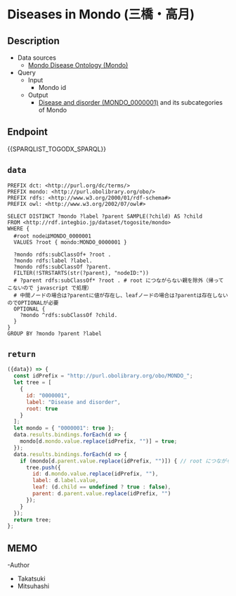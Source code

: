 # Diseases in Mondo (三橋・高月) 

## Description

- Data sources
    -  [Mondo Disease Ontology (Mondo) ](https://mondo.monarchinitiative.org/) 
- Query
    - Input
        - Mondo id
    - Output
        -  [Disease and disorder (MONDO_0000001)](https://monarchinitiative.org/disease/MONDO:0000001) and its subcategories of Mondo

## Endpoint

{{SPARQLIST_TOGODX_SPARQL}}

## `data`
```sparql
PREFIX dct: <http://purl.org/dc/terms/>
PREFIX mondo: <http://purl.obolibrary.org/obo/>
PREFIX rdfs: <http://www.w3.org/2000/01/rdf-schema#>
PREFIX owl: <http://www.w3.org/2002/07/owl#>

SELECT DISTINCT ?mondo ?label ?parent SAMPLE(?child) AS ?child
FROM <http://rdf.integbio.jp/dataset/togosite/mondo>
WHERE {
  #root nodeはMONDO_0000001
  VALUES ?root { mondo:MONDO_0000001 }
  
  ?mondo rdfs:subClassOf+ ?root .
  ?mondo rdfs:label ?label.
  ?mondo rdfs:subClassOf ?parent.
  FILTER(!STRSTARTS(str(?parent), "nodeID:"))
  # ?parent rdfs:subClassOf* ?root . # root につながらない親を除外（帰ってこないので javascript で処理）
  # 中間ノードの場合は?parentに値が存在し、leafノードの場合は?parentは存在しないのでOPTIONALが必要
  OPTIONAL {
    ?mondo ^rdfs:subClassOf ?child.
  }
}
GROUP BY ?mondo ?parent ?label 
```
## `return`

```javascript
({data}) => {
  const idPrefix = "http://purl.obolibrary.org/obo/MONDO_";
  let tree = [
    {
      id: "0000001",
      label: "Disease and disorder",
      root: true
    }
  ];
  let mondo = { "0000001": true };
  data.results.bindings.forEach(d => {
    mondo[d.mondo.value.replace(idPrefix, "")] = true;
  });
  data.results.bindings.forEach(d => {
    if (mondo[d.parent.value.replace(idPrefix, "")]) { // root につながらない親を除外
      tree.push({
        id: d.mondo.value.replace(idPrefix, ""),
        label: d.label.value,
        leaf: (d.child == undefined ? true : false),
        parent: d.parent.value.replace(idPrefix, "")
      });
    }
  });
  return tree;
};
```

## MEMO
-Author
 - Takatsuki
 - Mitsuhashi